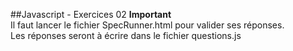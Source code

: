 ##Javascript - Exercices 02
**Important**  
Il faut lancer le fichier SpecRunner.html pour valider ses réponses.  
Les réponses seront à écrire dans le fichier questions.js
